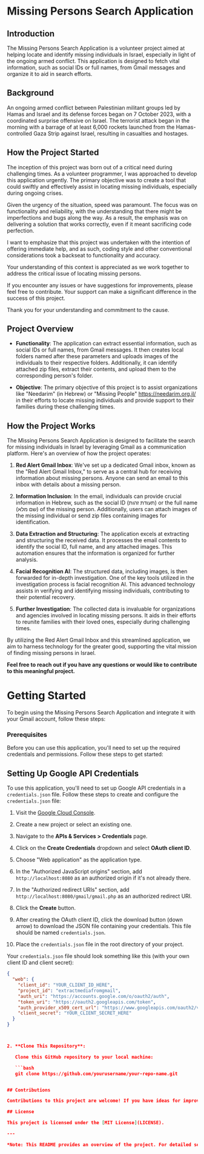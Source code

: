 
# Missing Persons Search Application

## Introduction

The Missing Persons Search Application is a volunteer project aimed at helping locate and identify missing individuals in Israel, especially in light of the ongoing armed conflict. This application is designed to fetch vital information, such as social IDs or full names, from Gmail messages and organize it to aid in search efforts.

## Background

An ongoing armed conflict between Palestinian militant groups led by Hamas and Israel and its defense forces began on 7 October 2023, with a coordinated surprise offensive on Israel. The terrorist attack began in the morning with a barrage of at least 6,000 rockets launched from the Hamas-controlled Gaza Strip against Israel, resulting in casualties and hostages.

## How the Project Started

The inception of this project was born out of a critical need during challenging times. As a volunteer programmer, I was approached to develop this application urgently. The primary objective was to create a tool that could swiftly and effectively assist in locating missing individuals, especially during ongoing crises.

Given the urgency of the situation, speed was paramount. The focus was on functionality and reliability, with the understanding that there might be imperfections and bugs along the way. As a result, the emphasis was on delivering a solution that works correctly, even if it meant sacrificing code perfection.

I want to emphasize that this project was undertaken with the intention of offering immediate help, and as such, coding style and other conventional considerations took a backseat to functionality and accuracy.

Your understanding of this context is appreciated as we work together to address the critical issue of locating missing persons.

If you encounter any issues or have suggestions for improvements, please feel free to contribute. Your support can make a significant difference in the success of this project.

Thank you for your understanding and commitment to the cause.

## Project Overview

- **Functionality**: The application can extract essential information, such as social IDs or full names, from Gmail messages. It then creates local folders named after these parameters and uploads images of the individuals to their respective folders. Additionally, it can identify attached zip files, extract their contents, and upload them to the corresponding person's folder.

- **Objective**: The primary objective of this project is to assist organizations like "Needarim" (in Hebrew) or "Missing People" https://needarim.org.il/ in their efforts to locate missing individuals and provide support to their families during these challenging times.

## How the Project Works

The Missing Persons Search Application is designed to facilitate the search for missing individuals in Israel by leveraging Gmail as a communication platform. Here's an overview of how the project operates:

1. **Red Alert Gmail Inbox**: We've set up a dedicated Gmail inbox, known as the "Red Alert Gmail Inbox," to serve as a central hub for receiving information about missing persons. Anyone can send an email to this inbox with details about a missing person.

2. **Information Inclusion**: In the email, individuals can provide crucial information in Hebrew, such as the social ID (תעודת זהות) or the full name (שם מלא) of the missing person. Additionally, users can attach images of the missing individual or send zip files containing images for identification.

3. **Data Extraction and Structuring**: The application excels at extracting and structuring the received data. It processes the email contents to identify the social ID, full name, and any attached images. This automation ensures that the information is organized for further analysis.

4. **Facial Recognition AI**: The structured data, including images, is then forwarded for in-depth investigation. One of the key tools utilized in the investigation process is facial recognition AI. This advanced technology assists in verifying and identifying missing individuals, contributing to their potential recovery.

5. **Further Investigation**: The collected data is invaluable for organizations and agencies involved in locating missing persons. It aids in their efforts to reunite families with their loved ones, especially during challenging times.

By utilizing the Red Alert Gmail Inbox and this streamlined application, we aim to harness technology for the greater good, supporting the vital mission of finding missing persons in Israel.

**Feel free to reach out if you have any questions or would like to contribute to this meaningful project.**


# Getting Started

To begin using the Missing Persons Search Application and integrate it with your Gmail account, follow these steps:

### Prerequisites

Before you can use this application, you'll need to set up the required credentials and permissions. Follow these steps to get started:

## Setting Up Google API Credentials

To use this application, you'll need to set up Google API credentials in a `credentials.json` file. Follow these steps to create and configure the `credentials.json` file:

1. Visit the [Google Cloud Console](https://console.cloud.google.com/).

2. Create a new project or select an existing one.

3. Navigate to the **APIs & Services > Credentials** page.

4. Click on the **Create Credentials** dropdown and select **OAuth client ID**.

5. Choose "Web application" as the application type.

6. In the "Authorized JavaScript origins" section, add `http://localhost:8080` as an authorized origin if it's not already there.

7. In the "Authorized redirect URIs" section, add `http://localhost:8080/gmail/gmail.php` as an authorized redirect URI.

8. Click the **Create** button.

9. After creating the OAuth client ID, click the download button (down arrow) to download the JSON file containing your credentials. This file should be named `credentials.json`.

10. Place the `credentials.json` file in the root directory of your project.

Your `credentials.json` file should look something like this (with your own client ID and client secret):

```json
{
  "web": {
    "client_id": "YOUR_CLIENT_ID_HERE",
    "project_id": "extractmediafromgmail",
    "auth_uri": "https://accounts.google.com/o/oauth2/auth",
    "token_uri": "https://oauth2.googleapis.com/token",
    "auth_provider_x509_cert_url": "https://www.googleapis.com/oauth2/v1/certs",
    "client_secret": "YOUR_CLIENT_SECRET_HERE"
  }
}



2. **Clone This Repository**:

   Clone this GitHub repository to your local machine:

   ```bash
   git clone https://github.com/yourusername/your-repo-name.git


## Contributions

Contributions to this project are welcome! If you have ideas for improvements or bug fixes, feel free to create a pull request.

## License

This project is licensed under the [MIT License](LICENSE).

---

*Note: This README provides an overview of the project. For detailed setup instructions and usage guidelines, please refer to the project's documentation.*

